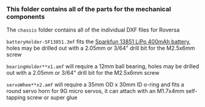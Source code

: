 ### This folder contains all of the parts for the mechanical components

The `chassis` folder contains all of the individual DXF files for Roversa

`batteryHolder-SF13851.3mf` fits the [Sparkfun 13851 LiPo 400mAh battery](https://www.sparkfun.com/products/13851), holes may be drilled out with a 2.05mm or 3/64" drill bit for the M2.5x6mm screw

`bearingHolder**x1.amf` will require a 12mm ball bearing, holes may be drilled out with a 2.05mm or 3/64" drill bit for the M2.5x6mm screw

`servoWhee**x2.amf` will require a 35mm OD x 30mm ID o-ring and fits a round servo horn for 9G micro servos, it can attach with an M1.7x4mm self-tapping screw or super glue
